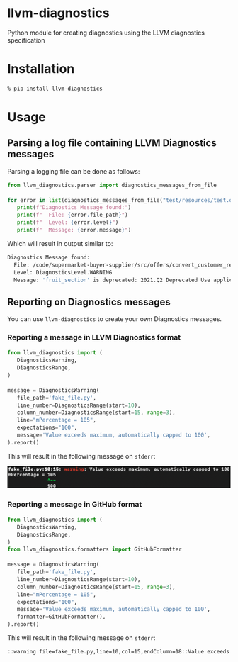 # llvm-diagnostics

Python module for creating diagnostics using the LLVM diagnostics specification

# Installation

```sh
% pip install llvm-diagnostics
```

# Usage

## Parsing a log file containing LLVM Diagnostics messages

Parsing a logging file can be done as follows:

```python
from llvm_diagnostics.parser import diagnostics_messages_from_file

for error in list(diagnostics_messages_from_file("test/resources/test.out")):
   print(f"Diagnostics Message found:")
   print(f"  File: {error.file_path}")
   print(f"  Level: {error.level}")
   print(f"  Message: {error.message}")
```

Which will result in output similar to:

```sh
Diagnostics Message found:
  File: /code/supermarket-buyer-supplier/src/offers/convert_customer_receipt.cpp
  Level: DiagnosticsLevel.WARNING
  Message: 'fruit_section' is deprecated: 2021.Q2 Deprecated Use application::supermarket_app::receipt_engine::receipt::FruitInformation::fruit_section_labels [-Wdeprecated-declarations]
```

## Reporting on Diagnostics messages

You can use `llvm-diagnostics` to create your own Diagnostics messages.

### Reporting a message in LLVM Diagnostics format

```python
from llvm_diagnostics import (
   DiagnosticsWarning,
   DiagnosticsRange,
)

message = DiagnosticsWarning(
   file_path='fake_file.py',
   line_number=DiagnosticsRange(start=10),
   column_number=DiagnosticsRange(start=15, range=3),
   line="mPercentage = 105",
   expectations="100",
   message='Value exceeds maximum, automatically capped to 100',
).report()
```
This will result in the following message on `stderr`:

![example](resources/llvm_output_example.png)

### Reporting a message in GitHub format

```python
from llvm_diagnostics import (
   DiagnosticsWarning,
   DiagnosticsRange,
)
from llvm_diagnostics.formatters import GitHubFormatter

message = DiagnosticsWarning(
   file_path='fake_file.py',
   line_number=DiagnosticsRange(start=10),
   column_number=DiagnosticsRange(start=15, range=3),
   line="mPercentage = 105",
   expectations="100",
   message='Value exceeds maximum, automatically capped to 100',
   formatter=GitHubFormatter(),
).report()
```

This will result in the following message on `stderr`:

```sh
::warning file=fake_file.py,line=10,col=15,endColumn=18::Value exceeds maximum, automatically capped to 100
```
